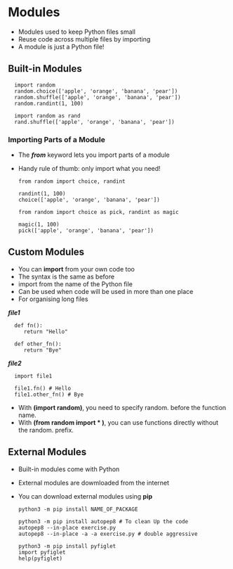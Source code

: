 # Modules

- Modules used to keep Python files small
- Reuse code across multiple files by importing
- A module is just a Python file!

## Built-in Modules

      import random
      random.choice(['apple', 'orange', 'banana', 'pear'])
      random.shuffle(['apple', 'orange', 'banana', 'pear'])
      random.randint(1, 100)

      import random as rand
      rand.shuffle(['apple', 'orange', 'banana', 'pear'])

### Importing Parts of a Module

- The ***from*** keyword lets you import parts of a module
- Handy rule of thumb: only import what you need!

      from random import choice, randint

      randint(1, 100)
      choice(['apple', 'orange', 'banana', 'pear'])

      from random import choice as pick, randint as magic

      magic(1, 100)
      pick(['apple', 'orange', 'banana', 'pear'])

## Custom Modules

- You can **import** from your own code too
- The syntax is the same as before
- import from the name of the Python file
- Can be used when code will be used in more than one place
- For organising long files 

***file1***

      def fn():
         return "Hello"

      def other_fn():
         return "Bye"

***file2***

      import file1

      file1.fn() # Hello
      file1.other_fn() # Bye

- With **(import random)**, you need to specify random. before the function name.
- With **(from random import * )**, you can use functions directly without the random. prefix.

## External Modules

- Built-in modules come with Python
- External modules are dowmloaded from the internet
- You can download external modules using **pip**

      python3 -m pip install NAME_OF_PACKAGE

      python3 -m pip install autopep8 # To clean Up the code
      autopep8 --in-place exercise.py
      autopep8 --in-place -a -a exercise.py # double aggressive

      python3 -m pip install pyfiglet
      import pyfiglet
      help(pyfiglet)
